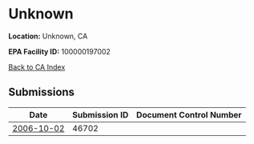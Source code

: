 # Unknown

**Location:** Unknown, CA

**EPA Facility ID:** 100000197002

[Back to CA Index](../../index.md)

## Submissions

| Date | Submission ID | Document Control Number |
|------|--------------|-------------------------|
| [2006-10-02](submissions/46702.md) | 46702 |  |
